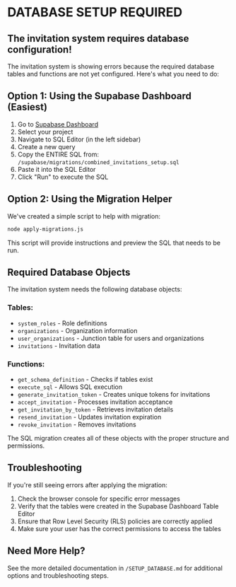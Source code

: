 # DATABASE SETUP REQUIRED

## The invitation system requires database configuration!

The invitation system is showing errors because the required database tables and functions are not yet configured. Here's what you need to do:

## Option 1: Using the Supabase Dashboard (Easiest)

1. Go to [Supabase Dashboard](https://app.supabase.com)
2. Select your project
3. Navigate to SQL Editor (in the left sidebar)
4. Create a new query
5. Copy the ENTIRE SQL from: `/supabase/migrations/combined_invitations_setup.sql`
6. Paste it into the SQL Editor
7. Click "Run" to execute the SQL

## Option 2: Using the Migration Helper

We've created a simple script to help with migration:

```bash
node apply-migrations.js
```

This script will provide instructions and preview the SQL that needs to be run.

## Required Database Objects

The invitation system needs the following database objects:

### Tables:
- `system_roles` - Role definitions
- `organizations` - Organization information
- `user_organizations` - Junction table for users and organizations
- `invitations` - Invitation data

### Functions:
- `get_schema_definition` - Checks if tables exist
- `execute_sql` - Allows SQL execution
- `generate_invitation_token` - Creates unique tokens for invitations
- `accept_invitation` - Processes invitation acceptance
- `get_invitation_by_token` - Retrieves invitation details
- `resend_invitation` - Updates invitation expiration
- `revoke_invitation` - Removes invitations

The SQL migration creates all of these objects with the proper structure and permissions.

## Troubleshooting

If you're still seeing errors after applying the migration:

1. Check the browser console for specific error messages
2. Verify that the tables were created in the Supabase Dashboard Table Editor
3. Ensure that Row Level Security (RLS) policies are correctly applied
4. Make sure your user has the correct permissions to access the tables

## Need More Help?

See the more detailed documentation in `/SETUP_DATABASE.md` for additional options and troubleshooting steps.